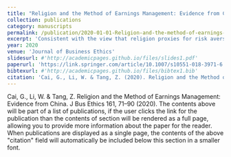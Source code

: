 ```yaml
---
title: "Religion and the Method of Earnings Management: Evidence from China"
collection: publications
category: manuscripts
permalink: /publication/2020-01-01-Religion-and-the-method-of-earnings-management.md
excerpt: 'Consistent with the view that religion proxies for risk aversion, we find in a sample of Chinese firms that the positive (negative) association between religiosity and real (accrual) earnings management is stronger for firms with lower litigation risk and for those audited by less reputable auditors.'
year: 2020
venue: 'Journal of Business Ethics'
slidesurl: #'http://academicpages.github.io/files/slides1.pdf'
paperurl: 'https://link.springer.com/article/10.1007/s10551-018-3971-6'
bibtexurl: #'http://academicpages.github.io/files/bibtex1.bib'
citation: 'Cai, G., Li, W. & Tang, Z. (2020). Religion and the Method of Earnings Management: Evidence from China. <i>Journal of Business Ethics</i>, 161(1), 71-90.'
---
```

Cai, G., Li, W. & Tang, Z. Religion and the Method of Earnings Management: Evidence from China. J Bus Ethics 161, 71–90 (2020). 
The contents above will be part of a list of publications, if the user clicks the link for the publication than the contents of section will be rendered as a full page, allowing you to provide more information about the paper for the reader. When publications are displayed as a single page, the contents of the above "citation" field will automatically be included below this section in a smaller font.
